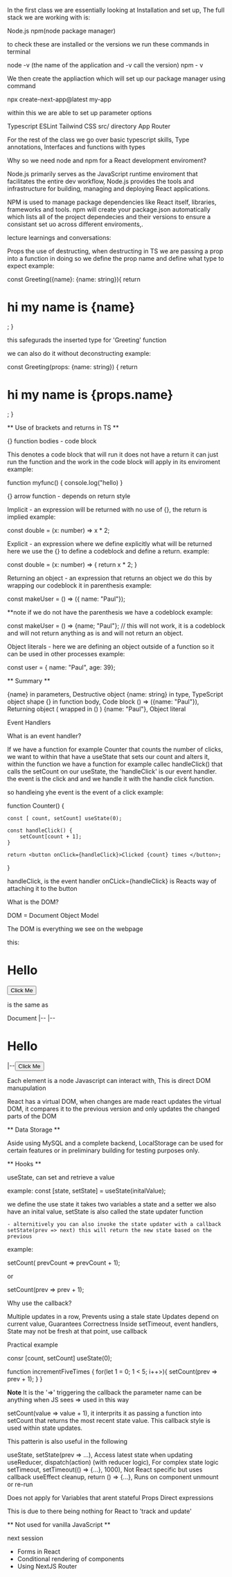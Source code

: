 In the first class we are essentially looking at Installation and set up, The full stack we are working with is:

Node.js
npm(node package manager)

to check these are installed or the versions we run these commands in terminal

node -v (the name of the application and -v call the version)
npm - v

We then create the appliaction which will set up our package manager using command 

npx create-next-app@latest my-app

within this we are able to set up parameter options

Typescript 
ESLint 
Tailwind CSS
src/ directory 
App Router

For the rest of the class we go over basic typescript skills, Type annotations, Interfaces and functions with types

Why so we need node and npm for a React development enviroment?

Node.js primarily serves as the JavaScript runtime enviroment that facilitates the entire dev workflow, Node.js provides
the tools and infrastructure for building, managing and deploying React applications.

NPM is used to manage package dependencies like React itself, libraries, frameworks and tools. 
npm will create your package.json automatically which lists all of the project dependecies and their versions 
to ensure a consistant set uo across different enviroments,.

lecture learnings and conversations:

Props
the use of destructing, when destructing in TS we are passing a prop into a function in doing so we define the prop name and define what type to expect
example:

const Greeting({name}: {name: string}){
 return <h1>hi my name is {name}</h1>;
}

this safegurads the inserted type for 'Greeting' function

we can also do it without deconstructing 
example:

const Greeting(props: {name: string}) {
    return <h1> hi my name is {props.name}</h2>;
}

** Use of brackets and returns in TS **

{} function bodies - code block 

This denotes a code block that will run it does not have a return it can just run the function and the work in the code block will apply in its enviroment
example: 

function myfunc() {
    console.log("hello)
}

{} arrow function - depends on return style

Implicit - an expression will be returned with no use of {}, the return is implied 
example:

const double = (x: number) => x * 2;

Explicit - an expression where we define explicitly what will be returned here we use the {} to define a codeblock and define a return. 
example:

const double = (x: number) => {
    return x * 2;
}

Returning an object -  an expression that returns an object we do this by wrapping our codeblock it in parenthesis
example:

const makeUser = () => ({ name: "Paul"});

**note if we do not have the parenthesis we have a codeblock 
example:

const makeUser = () => {name; "Paul"}; // this will not work, it is a codeblock and will not return anything as is and will not return an object.

Object literals - here we are defining an object outside of a function so it can be used in other processes
example:

const user = { name: "Paul", age: 39};

** Summary **

{name} in parameters,   Destructive object 
{name: string} in type, TypeScript object shape
{} in function body,    Code block 
() => ({name: "Paul"}), Returning object ( wrapped in () )
{name: "Paul"},         Object literal

Event Handlers

What is an event handler?

If we have a function for example Counter that counts the number of clicks, we want to within that have a useState that sets our count and alters it, within the function we have a function for example callec handleClick() that calls the setCount on our useState, the 'handleClick' is our event handler. the event is the click and and we handle it with the handle click function.

so handleing yhe event is the event of a click 
example:

function Counter() {

    const [ count, setCount] useState(0);

    const handleClick() {
        setCount[count + 1];
    }

    return <button onClick={handleClick}>Clicked {count} times </button>;
}

handleClick, is the event handler
onCLick={handleClick} is Reacts way of attaching it to the button

What is the DOM?

DOM = Document Object Model

The DOM is everything we see on the webpage

this:

<body>
    <h1>Hello</h1>
    <button>Click Me</button>
</body>

is the same as 

Document
|-- <body>
    |--<h1>Hello</h1>
    |--<button>Click Me</button>

Each element is a node Javascript can interact with, This is direct DOM manupulation

React has a virtual DOM, when changes are made react updates the virtual DOM, it compares it to the previous version and only updates the changed parts of the DOM

** Data Storage **

Aside using MySQL and a complete backend, LocalStorage can be used for certain features or in preliminary building for testing purposes only.

** Hooks **

useState, can set and retrieve a value

example:
const [state, setState] = useState(initalValue);

we define the use state it takes two variables a state and a setter we also have an inital value, setState is also called the state updater function

    - alternitively you can also invoke the state updater with a callback setState(prev => next) this will return the new state based on the previous
example:

setCount( prevCount => prevCount + 1);

or

setCount(prev => prev + 1);

Why use the callback?

Multiple updates in a row,          Prevents using a stale state
Updates depend on current value,    Guarantees Correctness
Inside setTimeout, event handlers,  State may not be fresh at that point, use callback

Practical example 

consr [count, setCount] useState(0);

function incrementFiveTimes {
    for(let 1 = 0; 1 < 5; i++>){
        setCount(prev => prev + 1);
    }
}

**Note**
It is the '=>' triggering the callback the parameter name can be anything when JS sees => used in this way 

setCount(value => value + 1), it interprits it as passing a function into setCount that returns the most recent state value.
This callback style is used within state updates.

This patterin is also useful in the following 

useState,           setState(prev => ...),                  Access latest state when updating 
useReducer,         dispatch(action) (with reducer logic),  For complex state logic
setTimeout,         setTimeout(() => {...}, 1000),          Not React specific but uses callback 
useEffect cleanup,  return () => {...},                     Runs on component unmount or re-run

Does not apply for 
Variables that arent stateful 
Props 
Direct expressions

This is due to there being nothing for React to 'track and update'

** Not used for vanilla JavaScript **

next session

- Forms in React 
- Conditional rendering of components
- Using NextJS Router




